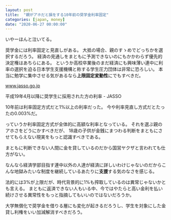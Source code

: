 ```yaml
---
layout: post
title:  "親がアホだと損をする10年前の奨学金利率固定"
categories: [japan, money]
date: "2020-06-27 00:00:00"
---
```


いやーほんと泣いてる。

奨学金には利率固定と見直しがある。
大抵の場合、親のすゝめでどっちかを選択するだろう。
経済の見通しをまともに予測できないのにもかかわらず優先的決定権はあちらにある。
というか高校卒業後のまだ経済にも興味薄い連中に利率の選択を迫る日本学生支援機構と称する学生圧力団体は非常に恐ろしい。
本当に勉学に集中させる気があるなら**上限固定変動性**にでもすべきだ。


<div class="card">
  <a href="https://www.jasso.go.jp/shogakukin/seido/riritsu/riritsu_19ikou.html"></a>
  <div class="card__header">
    <a href="https://www.jasso.go.jp/shogakukin/seido/riritsu/riritsu_19ikou.html">www.jasso.go.jp</a>
  </div>
  <div class="card__image">
    <img src="">
  </div>
  <div class="card__title">
    <p>平成19年4月以降に奨学生に採用された方の利率 - JASSO</p>
  </div>
  <div class="card__description">
    <p></p>
  </div>
</div>


10年前は利率固定方式だと1%以上の利率だった。
今や利率見直し方式だとたったの0.003%だ。

っていうか利率固定方式が全体的に高額な利率となっている。
それを選ぶ親のアホさをどうにかすべきだが、
18歳の子供が金銭にまつわる判断をまともにさせてもらえない現実をもっと認識すべきである。

まともに判断できない人間に金を貸しているのだから国営ヤクザと言われても仕方がない。

なんなら経済学部目指す連中以外の人達が経済に詳しいわけじゃないのだからこんな地獄みたいな制度を継続しているあたりに**支援**する気のなさを感じる。

法的には3%が上限だが、時代背景的に1%も搾取しているのは異常じゃないかとも言える。
まともに返済できない人もいる中、今ではやたらと高い金利を払い続けさせる異常性をもっと指摘してもいいのではないだろうか。

大学無償化で奨学金を借りる層にも変化が起きるだろうし、学生を対象にした金貸し利権をいい加減解消すべきだろう。

